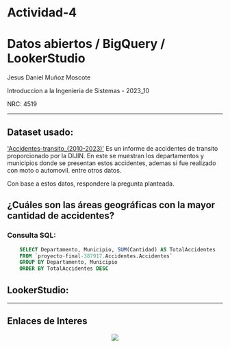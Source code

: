 # Actividad-4
# Datos abiertos / BigQuery / LookerStudio
Jesus Daniel Muñoz Moscote

Introduccion a la Ingenieria de Sistemas - 2023_10

NRC: 4519

---
## Dataset usado:

<a href="https://www.datos.gov.co/Seguridad-y-Defensa/Homicidios-accidente-de-tr-nsito-Polic-a-Nacional/ha6j-pa2r">'Accidentes-transito_(2010-2023)'</a> Es un informe de accidentes de transito proporcionado por la DIJIN. En este se muestran los departamentos y municipios donde se presentan estos accidentes, ademas si fue realizado con moto o automovil. entre otros datos.

Con base a estos datos, respondere la pregunta planteada.

## ¿Cuáles son las áreas geográficas con la mayor cantidad de accidentes?

### Consulta SQL:

~~~ SQL
    SELECT Departamento, Municipio, SUM(Cantidad) AS TotalAccidentes
    FROM `proyecto-final-387917.Accidentes.Accidentes` 
    GROUP BY Departamento, Municipio
    ORDER BY TotalAccidentes DESC
~~~

## LookerStudio:



---

## Enlaces de Interes




<center><img src="https://www.uninorte.edu.co/image/layout_set_logo?img_id=19855734&t=1682421319815"></center>
